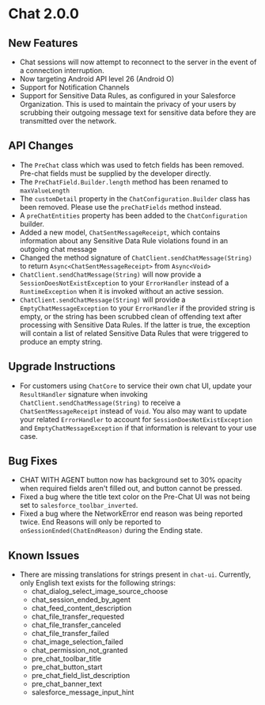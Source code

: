 # Chat 2.0.0

## New Features

- Chat sessions will now attempt to reconnect to the server in the event of a connection interruption.
- Now targeting Android API level 26 (Android O)
- Support for Notification Channels
- Support for Sensitive Data Rules, as configured in your Salesforce Organization. This is used to maintain the privacy of your users by
scrubbing their outgoing message text for sensitive data before they are transmitted over the network.

## API Changes

- The `PreChat` class which was used to fetch fields has been removed. Pre-chat fields must be supplied by the developer directly.
- The `PreChatField.Builder.length` method has been renamed to `maxValueLength`
- The `customDetail` property in the `ChatConfiguration.Builder` class has been removed. Please use the `preChatFields` method instead.
- A `preChatEntities` property has been added to the `ChatConfiguration` builder.
- Added a new model, `ChatSentMessageReceipt`, which contains information about any Sensitive Data Rule violations found in an
outgoing chat message
- Changed the method signature of `ChatClient.sendChatMessage(String)` to return `Async<ChatSentMessageReceipt>` from `Async<Void>`
- `ChatClient.sendChatMessage(String)` will now provide a `SessionDoesNotExistException` to your `ErrorHandler` instead of a `RuntimeException`
when it is invoked without an active session.
- `ChatClient.sendChatMessage(String)` will provide a `EmptyChatMessageException` to your `ErrorHandler` if the provided string is empty, or
the string has been scrubbed clean of offending text after processing with Sensitive Data Rules. If the latter is true, the exception will contain
a list of related Sensitive Data Rules that were triggered to produce an empty string.

## Upgrade Instructions

- For customers using `ChatCore` to service their own chat UI, update your `ResultHandler` signature when invoking `ChatClient.sendChatMessage(String)`
to receive a `ChatSentMessageReceipt` instead of `Void`. You also may want to update your related `ErrorHandler` to account for `SessionDoesNotExistException`
and `EmptyChatMessageException` if that information is relevant to your use case.

## Bug Fixes

- CHAT WITH AGENT button now has background set to 30% opacity when required fields aren't filled out, and 
button cannot be pressed.
- Fixed a bug where the title text color on the Pre-Chat UI was not being set to `salesforce_toolbar_inverted`.
- Fixed a bug where the NetworkError end reason was being reported twice. End Reasons will only be reported to `onSessionEnded(ChatEndReason)` during the Ending state.

## Known Issues

- There are missing translations for strings present in `chat-ui`. Currently, only English text exists for the following strings:
	- chat_dialog_select_image_source_choose
	- chat_session_ended_by_agent
	- chat_feed_content_description
	- chat_file_transfer_requested
	- chat_file_transfer_canceled
	- chat_file_transfer_failed
	- chat_image_selection_failed
	- chat_permission_not_granted
	- pre_chat_toolbar_title
	- pre_chat_button_start
	- pre_chat_field_list_description
	- pre_chat_banner_text
	- salesforce_message_input_hint